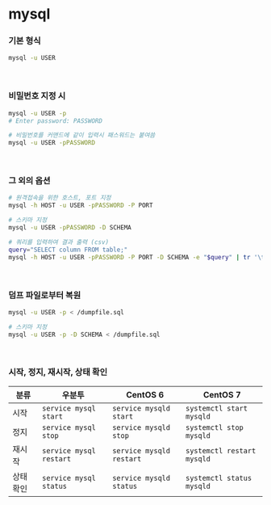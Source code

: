 mysql
===

### 기본 형식
```sh
mysql -u USER
```

<br>

### 비밀번호 지정 시
```sh
mysql -u USER -p
# Enter password: PASSWORD

# 비밀번호를 커맨드에 같이 입력시 패스워드는 붙여씀
mysql -u USER -pPASSWORD
```

<br>

### 그 외의 옵션
```sh
# 원격접속을 위한 호스트, 포트 지정
mysql -h HOST -u USER -pPASSWORD -P PORT

# 스키마 지정
mysql -u USER -pPASSWORD -D SCHEMA

# 쿼리를 입력하여 결과 출력 (csv)
query="SELECT column FROM table;"
mysql -h HOST -u USER -pPASSWORD -P PORT -D SCHEMA -e "$query" | tr '\t' ',' > /aaa/bbb/query.csv
```

<br>

### 덤프 파일로부터 복원
```sh
mysql -u USER -p < /dumpfile.sql

# 스키마 지정
mysql -u USER -p -D SCHEMA < /dumpfile.sql
```

<br>

### 시작, 정지, 재시작, 상태 확인
|분류|우분투|CentOS 6|CentOS 7|
|-|-|-|-|
|시작|`service mysql start`|`service mysqld start`|`systemctl start mysqld`|
|정지|`service mysql stop`|`service mysqld stop`|`systemctl stop mysqld`|
|재시작|`service mysql restart`|`service mysqld restart`|`systemctl restart mysqld`|
|상태 확인|`service mysql status`|`service mysqld status`|`systemctl status mysqld`|

<br>
